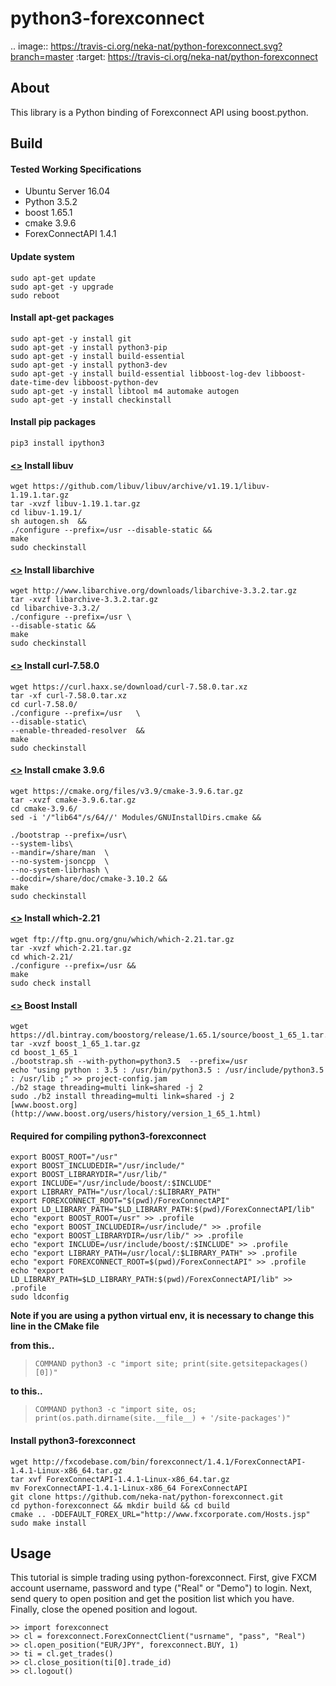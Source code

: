 python3-forexconnect
===================

.. image:: https://travis-ci.org/neka-nat/python-forexconnect.svg?branch=master
    :target: https://travis-ci.org/neka-nat/python-forexconnect

About
------
This library is a Python binding of Forexconnect API
using boost.python.

Build
-----

#### Tested Working Specifications   
- Ubuntu Server 16.04
- Python 3.5.2
- boost 1.65.1  
- cmake 3.9.6  
- ForexConnectAPI 1.4.1 

#### Update system
    sudo apt-get update
    sudo apt-get -y upgrade
    sudo reboot

#### Install apt-get packages
    sudo apt-get -y install git
    sudo apt-get -y install python3-pip
    sudo apt-get -y install build-essential
    sudo apt-get -y install python3-dev
    sudo apt-get -y install build-essential libboost-log-dev libboost-date-time-dev libboost-python-dev
    sudo apt-get -y install libtool m4 automake autogen
    sudo apt-get -y install checkinstall

#### Install pip packages
    pip3 install ipython3

#### [<>](http://www.linuxfromscratch.org/blfs/view/cvs/general/libuv.html)  Install libuv 

    wget https://github.com/libuv/libuv/archive/v1.19.1/libuv-1.19.1.tar.gz
    tar -xvzf libuv-1.19.1.tar.gz
    cd libuv-1.19.1/
    sh autogen.sh  &&
    ./configure --prefix=/usr --disable-static &&
    make
    sudo checkinstall

#### [<>](http://linuxfromscratch.org/blfs/view/svn/general/libarchive.html)  Install libarchive  

    wget http://www.libarchive.org/downloads/libarchive-3.3.2.tar.gz
    tar -xvzf libarchive-3.3.2.tar.gz
    cd libarchive-3.3.2/
    ./configure --prefix=/usr \
    --disable-static &&
    make
    sudo checkinstall

#### [<>](http://linuxfromscratch.org/blfs/view/svn/basicnet/curl.html) Install curl-7.58.0  

    wget https://curl.haxx.se/download/curl-7.58.0.tar.xz
    tar -xf curl-7.58.0.tar.xz
    cd curl-7.58.0/
    ./configure --prefix=/usr   \
    --disable-static\
    --enable-threaded-resolver  &&
    make
    sudo checkinstall

#### [<>](http://www.linuxfromscratch.org/blfs/view/cvs/general/cmake.html) Install cmake 3.9.6  

    wget https://cmake.org/files/v3.9/cmake-3.9.6.tar.gz
    tar -xvzf cmake-3.9.6.tar.gz
    cd cmake-3.9.6/
    sed -i '/"lib64"/s/64//' Modules/GNUInstallDirs.cmake &&
    
    ./bootstrap --prefix=/usr\
    --system-libs\
    --mandir=/share/man  \
    --no-system-jsoncpp  \
    --no-system-librhash \
    --docdir=/share/doc/cmake-3.10.2 &&
    make
    sudo checkinstall

#### [<>](http://www.linuxfromscratch.org/blfs/view/cvs/general/which.html)  Install which-2.21  

    wget ftp://ftp.gnu.org/gnu/which/which-2.21.tar.gz
    tar -xvzf which-2.21.tar.gz
    cd which-2.21/
    ./configure --prefix=/usr &&
    make
    sudo check install

#### [<>](http://www.linuxfromscratch.org/blfs/view/cvs/general/boost.html)  Boost Install  

    wget https://dl.bintray.com/boostorg/release/1.65.1/source/boost_1_65_1.tar.gz
    tar -xvzf boost_1_65_1.tar.gz
    cd boost_1_65_1
    ./bootstrap.sh --with-python=python3.5  --prefix=/usr
    echo "using python : 3.5 : /usr/bin/python3.5 : /usr/include/python3.5 : /usr/lib ;" >> project-config.jam
    ./b2 stage threading=multi link=shared -j 2
    sudo ./b2 install threading=multi link=shared -j 2
    [www.boost.org](http://www.boost.org/users/history/version_1_65_1.html)

#### Required for compiling python3-forexconnect
    export BOOST_ROOT="/usr"
    export BOOST_INCLUDEDIR="/usr/include/"
    export BOOST_LIBRARYDIR="/usr/lib/"
    export INCLUDE="/usr/include/boost/:$INCLUDE"
    export LIBRARY_PATH="/usr/local/:$LIBRARY_PATH"
    export FOREXCONNECT_ROOT="$(pwd)/ForexConnectAPI"
    export LD_LIBRARY_PATH="$LD_LIBRARY_PATH:$(pwd)/ForexConnectAPI/lib"
    echo "export BOOST_ROOT=/usr" >> .profile
    echo "export BOOST_INCLUDEDIR=/usr/include/" >> .profile
    echo "export BOOST_LIBRARYDIR=/usr/lib/" >> .profile
    echo "export INCLUDE=/usr/include/boost/:$INCLUDE" >> .profile
    echo "export LIBRARY_PATH=/usr/local/:$LIBRARY_PATH" >> .profile
    echo "export FOREXCONNECT_ROOT=$(pwd)/ForexConnectAPI" >> .profile
    echo "export LD_LIBRARY_PATH=$LD_LIBRARY_PATH:$(pwd)/ForexConnectAPI/lib" >> .profile
    sudo ldconfig

**Note if you are using a python virtual env, it is necessary to change this line in the CMake file**  

**from this..**  
>     COMMAND python3 -c "import site; print(site.getsitepackages()[0])"

**to this..**    
>     COMMAND python3 -c "import site, os; print(os.path.dirname(site.__file__) + '/site-packages')"

#### Install python3-forexconnect  
    wget http://fxcodebase.com/bin/forexconnect/1.4.1/ForexConnectAPI-1.4.1-Linux-x86_64.tar.gz  
    tar xvf ForexConnectAPI-1.4.1-Linux-x86_64.tar.gz  
    mv ForexConnectAPI-1.4.1-Linux-x86_64 ForexConnectAPI  
    git clone https://github.com/neka-nat/python-forexconnect.git
    cd python-forexconnect && mkdir build && cd build  
    cmake .. -DDEFAULT_FOREX_URL="http://www.fxcorporate.com/Hosts.jsp"  
    sudo make install  


Usage
------

This tutorial is simple trading using python-forexconnect.
First, give FXCM account username, password and type ("Real" or "Demo") to login.
Next, send query to open position and get the position list which you have.
Finally, close the opened position and logout.

    >> import forexconnect
    >> cl = forexconnect.ForexConnectClient("usrname", "pass", "Real")
    >> cl.open_position("EUR/JPY", forexconnect.BUY, 1)
    >> ti = cl.get_trades()
    >> cl.close_position(ti[0].trade_id)
    >> cl.logout()
